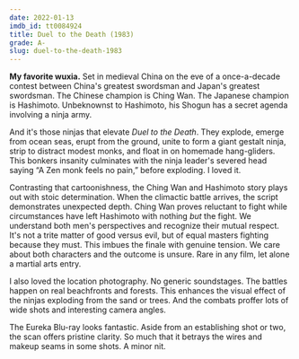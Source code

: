```yaml
---
date: 2022-01-13
imdb_id: tt0084924
title: Duel to the Death (1983)
grade: A-
slug: duel-to-the-death-1983
---
```


**My favorite wuxia.** Set in medieval China on the eve of a once-a-decade contest between China's greatest swordsman and Japan's greatest swordsman. The Chinese champion is Ching Wan. The Japanese champion is Hashimoto. Unbeknownst to Hashimoto, his Shogun has a secret agenda involving a ninja army.

<!-- end -->

And it's those ninjas that elevate _Duel to the Death_. They explode, emerge from ocean seas, erupt from the ground, unite to form a giant gestalt ninja, strip to distract modest monks, and float in on homemade hang-gliders. This bonkers insanity culminates with the ninja leader's severed head saying “A Zen monk feels no pain,” before exploding. I loved it.

Contrasting that cartoonishness, the Ching Wan and Hashimoto story plays out with stoic determination. When the climactic battle arrives, the script demonstrates unexpected depth. Ching Wan proves reluctant to fight while circumstances have left Hashimoto with nothing _but_ the fight. We understand both men's perspectives and recognize their mutual respect. It's not a trite matter of good versus evil, but of equal masters fighting because they must. This imbues the finale with genuine tension. We care about both characters and the outcome is unsure. Rare in any film, let alone a martial arts entry.

I also loved the location photography. No generic soundstages. The battles happen on real beachfronts and forests. This enhances the visual effect of the ninjas exploding from the sand or trees. And the combats proffer lots of wide shots and interesting camera angles.

The Eureka Blu-ray looks fantastic. Aside from an establishing shot or two, the scan offers pristine clarity. So much that it betrays the wires and makeup seams in some shots. A minor nit.